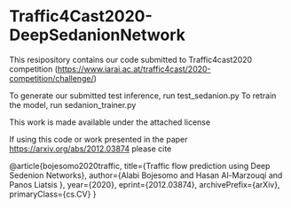 # Traffic4Cast2020-DeepSedanionNetwork
This resipository contains our code submitted to Traffic4cast2020 competition
(https://www.iarai.ac.at/traffic4cast/2020-competition/challenge/)

To generate our submitted test inference, run test_sedanion.py
To retrain the model, run sedanion_trainer.py


This work is made available under the attached license


If using this code or work presented in the paper https://arxiv.org/abs/2012.03874 please cite 

@article{bojesomo2020traffic,
      title={Traffic flow prediction using Deep Sedenion Networks}, 
      author={Alabi Bojesomo and Hasan Al-Marzouqi and Panos Liatsis },
      year={2020},
      eprint={2012.03874},
      archivePrefix={arXiv},
      primaryClass={cs.CV}
}
